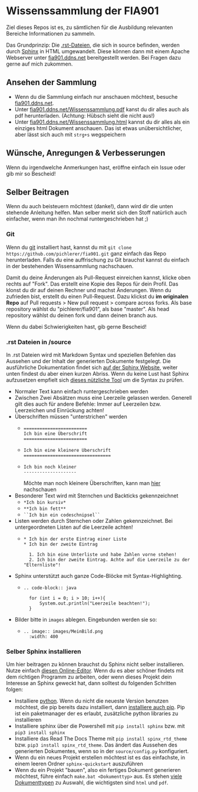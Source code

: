 # Wissenssammlung der FIA901
Ziel dieses Repos ist es, zu sämtlichen für die Ausbildung relevanten Bereiche Informationen zu sammeln. 

Das Grundprinzip: Die [.rst-Dateien](https://de.wikipedia.org/wiki/ReStructuredText), die sich in source befinden, werden durch [Sphinx](https://www.sphinx-doc.org/) in HTML umgewandelt. Diese können dann mit einem Apache Webserver unter [fia901.ddns.net](http://fia901.ddns.net/) bereitgestellt werden. Bei Fragen dazu gerne auf mich zukommen.

## Ansehen der Sammlung
 - Wenn du die Sammlung einfach nur anschauen möchtest, besuche [fia901.ddns.net](http://fia901.ddns.net/).
 - Unter [fia901.ddns.net/Wissenssammlung.pdf](http://fia901.ddns.net/Wissenssammlung.pdf) kanst du dir alles auch als pdf herunterladen. (Achtung: Hübsch sieht die nicht aus!)
 - Unter [fia901.ddns.net/Wissenssammlung.html](http://fia901.ddns.net/Wissenssammlung.html) kannst du dir alles als ein einziges html Dokument anschauen. Das ist etwas unübersichtlicher, aber lässt sich auch mit ``strg+s`` wegspeichern

## Wünsche, Anregungen & Verbesserungen
Wenn du irgendwelche Anmerkungen hast, eröffne einfach ein Issue oder gib mir so Bescheid!

## Selber Beitragen
Wenn du auch beisteuern möchtest (danke!), dann wird dir die unten stehende Anleitung helfen. Man selber merkt sich den Stoff natürlich auch einfacher, wenn man ihn nochmal runtergeschrieben hat ;)

### Git
Wenn du [git](https://git-scm.com/downloads) installiert hast, kannst du mit ``git clone https://github.com/pichlerer/fia901.git`` ganz einfach das Repo herunterladen.
Falls du eine auffrischung zu Git brauchst kannst du einfach in der bestehenden Wissensammlung nachschauen.

Damit du deine Änderungen als Pull-Request einreichen kannst, klicke oben rechts auf "Fork". Das erstellt eine Kopie des Repos für dein Profil. Das klonst du dir auf deinen Rechner und machst Änderungen. Wenn du zufrieden bist, erstellt du einen Pull-Request. Dazu klickst du **im originalen Repo** auf Pull requests > New pull request > compare across forks. Als base repository wählst du "pichlerer/fia901", als base "master". Als head repository wählst du deinen fork und dann deinen branch aus.

Wenn du dabei Schwierigkeiten hast, gib gerne Bescheid!

### .rst Dateien in /source
In .rst Dateien wird mit Markdown Syntax und speziellen Befehlen das Aussehen und der Inhalt der generierten Dokumente festgelegt. Die ausführliche Dokumentation findet sich [auf der Sphinx Website](https://www.sphinx-doc.org/en/master/usage/restructuredtext/basics.html), weiter unten findest du aber einen kurzen Abriss. Wenn du keine Lust hast Sphinx aufzusetzen empfielt sich [dieses nützliche Tool](https://livesphinx.herokuapp.com/) um die Syntax zu prüfen.

- Normaler Text kann einfach runtergeschrieben werden
- Zwischen Zwei Absätzen muss eine Leerzeile gelassen werden. Generell gilt dies auch für andere Befehle: Immer auf Leerzeilen bzw. Leerzeichen und Einrückung achten!
- Überschriften müssen "unterstrichen" werden
  - ```
    ========================
    Ich bin eine Überschrift
    ========================
    ```
  - ```
    Ich bin eine kleinere Überschrift
    =================================
    ```
  - ```
    Ich bin noch kleiner
    --------------------
    ```
    Möchte man noch kleinere Überschriften, kann man [hier](https://docutils.sourceforge.io/docs/ref/rst/restructuredtext.html#sections) nachschauen
- Besonderer Text wird mit Sternchen und Backticks gekennzeichnet
  - ``*Ich bin kursiv*``
  - ``**Ich bin fett**``
  - ``` ``Ich bin ein codeschnipsel`` ```
- Listen werden durch Sternchen oder Zahlen gekennzeichnet. Bei untergeordneten Listen auf die Leerzeile achten!
  - ```
    * Ich bin der erste Eintrag einer Liste
    * Ich bin der zweite Eintrag

      1. Ich bin eine Unterliste und habe Zahlen vorne stehen!
      2. Ich bin der zweite Eintrag. Achte auf die Leerzeile zu der "Elternliste"!
    ```
- Sphinx unterstützt auch ganze Code-Blöcke mit Syntax-Highlighting.
  - ```
    .. code-block:: java
    
      for (int i = 0; i > 10; i++){
          System.out.println("Leerzeile beachten!");
      }
    ```
- Bilder bitte in ``images`` ablegen. Eingebunden werden sie so:
  - ```
    .. image:: images/MeinBild.png
      :width: 400
    ```
### Selber Sphinx installieren
Um hier beitragen zu können brauchst du Sphinx nicht selber installieren. Nutze einfach [diesen Online-Editor](https://livesphinx.herokuapp.com/). Wenn du es aber schöner findets mit dem richtigen Programm zu arbeiten, oder wenn dieses Projekt dein Interesse an Sphinx geweckt hat, dann solltest du folgenden Schritten folgen:
- Installiere [python](https://www.python.org/downloads/). Wenn du nicht die neueste Version benutzen möchtest, die pip bereits dazu installiert, dann [installiere auch pip](https://www.liquidweb.com/kb/install-pip-windows/). Pip ist ein paketmanager der es erlaubt, zusätzliche python libraries zu installieren
- Installiere sphinx über die Powershell mit ``pip install sphinx`` bzw. mit ``pip3 install sphinx``
- Installiere das Read The Docs Theme mit ``pip install spinx_rtd_theme`` bzw. ``pip3 install spinx_rtd_theme``. Das ändert das Aussehen des generierten Dokumentes, wenn so in der ``source/config.py`` konfiguriert.
- Wenn du ein neues Projekt erstellen möchtest ist es das einfachste, in einem leeren Ordner ``sphinx-quickstart`` auszuführen
- Wenn du ein Projekt "bauen", also ein fertiges Dokument generieren möchtest, führe einfach ``make.bat <Dokumenttyp>`` aus. Es stehen [viele Dokumenttypen](https://www.sphinx-doc.org/en/master/man/sphinx-build.html) zu Auswahl, die wichtigsten sind ``html`` und ``pdf``.
